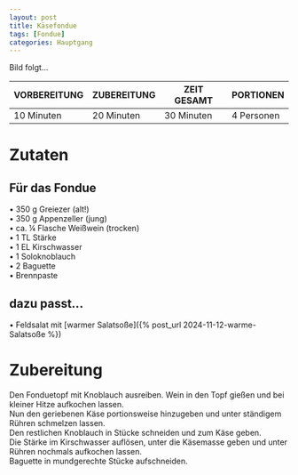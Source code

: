 ```yaml
---
layout: post
title: Käsefondue
tags: [Fondue]
categories: Hauptgang
---
```



Bild folgt...

| VORBEREITUNG | ZUBEREITUNG | ZEIT GESAMT | PORTIONEN |
|--------------|--------------|--------------|--------------|
| 10 Minuten | 20 Minuten | 30 Minuten | 4 Personen |


# Zutaten
## Für das Fondue
•	350 g Greiezer (alt!)  
•	350 g Appenzeller (jung)  
•	ca. ¼ Flasche Weißwein (trocken)  
•	1 TL Stärke   
•	1 EL Kirschwasser  
•	1 Soloknoblauch  
•	2 Baguette  
• Brennpaste  
  

## dazu passt...
• Feldsalat mit [warmer Salatsoße]({% post_url 2024-11-12-warme-Salatsoße %})  


# Zubereitung
Den Fonduetopf mit Knoblauch ausreiben. Wein in den Topf gießen und bei kleiner Hitze aufkochen lassen.   
Nun den geriebenen Käse portionsweise hinzugeben und unter ständigem Rühren schmelzen lassen.   
Den restlichen Knoblauch in Stücke schneiden und zum Käse geben.   
Die Stärke im Kirschwasser auflösen, unter die Käsemasse geben und unter Rühren nochmals aufkochen lassen.   
Baguette in mundgerechte Stücke aufschneiden.   


